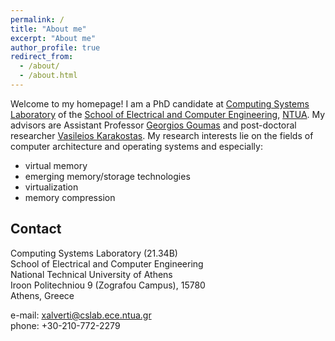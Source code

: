 ```yaml
---
permalink: /
title: "About me"
excerpt: "About me"
author_profile: true
redirect_from: 
  - /about/
  - /about.html
---
```



Welcome to my homepage! I am a PhD candidate at [Computing Systems Laboratory](www.cslab.ece.ntua.gr) of the [School of Electrical and Computer Engineering](www.ece.ntua.gr), [NTUA](www.ntua.gr).  My advisors are Assistant Professor [Georgios Goumas](http://www.cslab.ntua.gr/~goumas/) and post-doctoral researcher [Vasileios Karakostas](http://www.cslab.ece.ntua.gr/~vkarakos/). My research interests lie on the fields of computer architecture and operating systems and especially:
* virtual memory
* emerging memory/storage technologies
* virtualization
* memory compression

## Contact
Computing Systems Laboratory (21.34B)<br/>
School of Electrical and Computer Engineering<br/>
National Technical University of Athens<br/>
Iroon Politechniou 9 (Zografou Campus), 15780<br/>
Athens, Greece

e-mail: xalverti@cslab.ece.ntua.gr<br/>
phone: +30-210-772-2279
